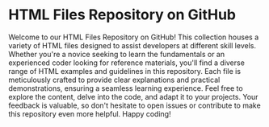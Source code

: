 # HTML Files Repository on GitHub

Welcome to our HTML Files Repository on GitHub! This collection houses a variety of HTML files designed to assist developers at different skill levels. Whether you're a novice seeking to learn the fundamentals or an experienced coder looking for reference materials, you'll find a diverse range of HTML examples and guidelines in this repository. Each file is meticulously crafted to provide clear explanations and practical demonstrations, ensuring a seamless learning experience. Feel free to explore the content, delve into the code, and adapt it to your projects. Your feedback is valuable, so don't hesitate to open issues or contribute to make this repository even more helpful. Happy coding!
 

